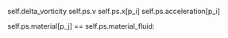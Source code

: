 self.delta_vorticity
self.ps.v
self.ps.x[p_i]
self.ps.acceleration[p_i]



self.ps.material[p_j] == self.ps.material_fluid: